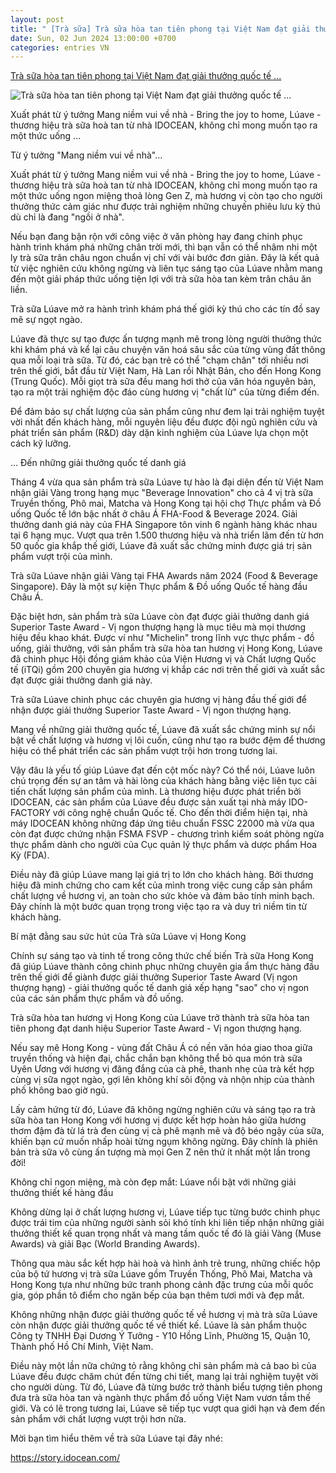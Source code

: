 ```yaml
---
layout: post
title: " [Trà sữa] Trà sữa hòa tan tiên phong tại Việt Nam đạt giải thưởng quốc tế ..."
date: Sun, 02 Jun 2024 13:00:00 +0700
categories: entries VN
---
```

[Trà sữa hòa tan tiên phong tại Việt Nam đạt giải thưởng quốc tế ...](https://kenh14.vn/tra-sua-hoa-tan-tien-phong-tai-viet-nam-dat-giai-thuong-quoc-te-chinh-phuc-thi-hieu-gen-z-20240602095959731.chn)

![Trà sữa hòa tan tiên phong tại Việt Nam đạt giải thưởng quốc tế ...](https://kenh14cdn.com/zoom/600_315/pr/2024/photo1717293841071-17172938412922138221248-63852919199840.jpg)

Xuất phát từ ý tưởng Mang niềm vui về nhà - Bring the joy to home, Lúave - thương hiệu trà sữa hoà tan từ nhà IDOCEAN, không chỉ mong muốn tạo ra một thức uống ...

Từ ý tưởng "Mang niềm vui về nhà"...



Xuất phát từ ý tưởng Mang niềm vui về nhà - Bring the joy to home, Lúave - thương hiệu trà sữa hoà tan từ nhà IDOCEAN, không chỉ mong muốn tạo ra một thức uống ngon miệng thoả lòng Gen Z, mà hương vị còn tạo cho người thưởng thức cảm giác như được trải nghiệm những chuyến phiêu lưu kỳ thú dù chỉ là đang "ngồi ở nhà".

Nếu bạn đang bận rộn với công việc ở văn phòng hay đang chinh phục hành trình khám phá những chân trời mới, thì bạn vẫn có thể nhâm nhi một ly trà sữa trân châu ngon chuẩn vị chỉ với vài bước đơn giản. Đây là kết quả từ việc nghiên cứu không ngừng và liên tục sáng tạo của Lúave nhằm mang đến một giải pháp thức uống tiện lợi với trà sữa hòa tan kèm trân châu ăn liền.

Trà sữa Lúave mở ra hành trình khám phá thế giới kỳ thú cho các tín đồ say mê sự ngọt ngào.

Lúave đã thực sự tạo được ấn tượng mạnh mẽ trong lòng người thưởng thức khi khám phá và kể lại câu chuyện văn hoá sâu sắc của từng vùng đất thông qua mỗi loại trà sữa. Từ đó, các bạn trẻ có thể "chạm chân" tới nhiều nơi trên thế giới, bắt đầu từ Việt Nam, Hà Lan rồi Nhật Bản, cho đến Hong Kong (Trung Quốc). Mỗi giọt trà sữa đều mang hơi thở của văn hóa nguyên bản, tạo ra một trải nghiệm độc đáo cùng hương vị "chất lừ" của từng điểm đến.

Để đảm bảo sự chất lượng của sản phẩm cũng như đem lại trải nghiệm tuyệt vời nhất đến khách hàng, mỗi nguyên liệu đều được đội ngũ nghiên cứu và phát triển sản phẩm (R&D) dày dặn kinh nghiệm của Lúave lựa chọn một cách kỹ lưỡng.

… Đến những giải thưởng quốc tế danh giá

Tháng 4 vừa qua sản phẩm trà sữa Lúave tự hào là đại diện đến từ Việt Nam nhận giải Vàng trong hạng mục "Beverage Innovation" cho cả 4 vị trà sữa Truyền thống, Phô mai, Matcha và Hong Kong tại hội chợ Thực phẩm và Đồ uống Quốc tế lớn bậc nhất ở châu Á FHA-Food & Beverage 2024. Giải thưởng danh giá này của FHA Singapore tôn vinh 6 ngành hàng khác nhau tại 6 hạng mục. Vượt qua trên 1.500 thương hiệu và nhà triển lãm đến từ hơn 50 quốc gia khắp thế giới, Lúave đã xuất sắc chứng minh được giá trị sản phẩm vượt trội của mình.

Trà sữa Lúave nhận giải Vàng tại FHA Awards năm 2024 (Food & Beverage Singapore). Đây là một sự kiện Thực phẩm & Đồ uống Quốc tế hàng đầu Châu Á.

Đặc biệt hơn, sản phẩm trà sữa Lúave còn đạt được giải thưởng danh giá Superior Taste Award - Vị ngon thượng hạng là mục tiêu mà mọi thương hiệu đều khao khát. Được ví như "Michelin" trong lĩnh vực thực phẩm - đồ uống, giải thưởng, với sản phẩm trà sữa hòa tan hương vị Hong Kong, Lúave đã chinh phục Hội đồng giám khảo của Viện Hương vị và Chất lượng Quốc tế (iTQi) gồm 200 chuyên gia hương vị khắp các nơi trên thế giới và xuất sắc đạt được giải thưởng danh giá này.

Trà sữa Lúave chinh phục các chuyên gia hương vị hàng đầu thế giới để nhận được giải thưởng Superior Taste Award - Vị ngon thượng hạng.

Mang về những giải thưởng quốc tế, Lúave đã xuất sắc chứng minh sự nổi bật về chất lượng và hương vị lôi cuốn, cũng như tạo ra bước đệm để thương hiệu có thể phát triển các sản phẩm vượt trội hơn trong tương lai.

Vậy đâu là yếu tố giúp Lúave đạt đến cột mốc này? Có thể nói, Lúave luôn chú trọng đến sự an tâm và hài lòng của khách hàng bằng việc liên tục cải tiến chất lượng sản phẩm của mình. Là thương hiệu được phát triển bởi IDOCEAN, các sản phẩm của Lúave đều được sản xuất tại nhà máy IDO-FACTORY với công nghệ chuẩn Quốc tế. Cho đến thời điểm hiện tại, nhà máy IDOCEAN không những đáp ứng tiêu chuẩn FSSC 22000 mà vừa qua còn đạt được chứng nhận FSMA FSVP - chương trình kiểm soát phòng ngừa thực phẩm dành cho người của Cục quản lý thực phẩm và dược phẩm Hoa Kỳ (FDA).

Điều này đã giúp Lúave mang lại giá trị to lớn cho khách hàng. Bởi thương hiệu đã minh chứng cho cam kết của mình trong việc cung cấp sản phẩm chất lượng về hương vị, an toàn cho sức khỏe và đảm bảo tính minh bạch. Đây chính là một bước quan trọng trong việc tạo ra và duy trì niềm tin từ khách hàng.

Bí mật đằng sau sức hút của Trà sữa Lúave vị Hong Kong

Chính sự sáng tạo và tinh tế trong công thức chế biến Trà sữa Hong Kong đã giúp Lúave thành công chinh phục những chuyên gia ẩm thực hàng đầu trên thế giới để giành được giải thưởng Superior Taste Award (Vị ngon thượng hạng) - giải thưởng quốc tế danh giá xếp hạng "sao" cho vị ngon của các sản phẩm thực phẩm và đồ uống.

Trà sữa hòa tan hương vị Hong Kong của Lúave trở thành trà sữa hòa tan tiên phong đạt danh hiệu Superior Taste Award - Vị ngon thượng hạng.

Nếu say mê Hong Kong - vùng đất Châu Á có nền văn hóa giao thoa giữa truyền thống và hiện đại, chắc chắn bạn không thể bỏ qua món trà sữa Uyên Ương với hương vị đăng đắng của cà phê, thanh nhẹ của trà kết hợp cùng vị sữa ngọt ngào, gợi lên không khí sôi động và nhộn nhịp của thành phố không bao giờ ngủ.



Lấy cảm hứng từ đó, Lúave đã không ngừng nghiên cứu và sáng tạo ra trà sữa hòa tan Hong Kong với hương vị được kết hợp hoàn hảo giữa hương thơm đậm đà từ lá trà đen cùng vị cà phê mạnh mẽ và độ béo ngậy của sữa, khiến bạn cứ muốn nhấp hoài từng ngụm không ngừng. Đây chính là phiên bản trà sữa vô cùng ấn tượng mà mọi Gen Z nên thử ít nhất một lần trong đời!

Không chỉ ngon miệng, mà còn đẹp mắt: Lúave nổi bật với những giải thưởng thiết kế hàng đầu

Không dừng lại ở chất lượng hương vị, Lúave tiếp tục từng bước chinh phục được trái tim của những người sành sỏi khó tính khi liên tiếp nhận những giải thưởng thiết kế quan trọng nhất và mang tầm quốc tế đó là giải Vàng (Muse Awards) và giải Bạc (World Branding Awards).

Thông qua màu sắc kết hợp hài hoà và hình ảnh trẻ trung, những chiếc hộp của bộ tứ hương vị trà sữa Lúave gồm Truyền Thống, Phô Mai, Matcha và Hong Kong tựa như những bức tranh phong cảnh đặc trưng của mỗi quốc gia, góp phần tô điểm cho ngăn bếp của bạn thêm tươi mới và đẹp mắt.

Không những nhận được giải thưởng quốc tế về hương vị mà trà sữa Lúave còn nhận được giải thưởng quốc tế về thiết kế. Lúave là sản phẩm thuộc Công ty TNHH Đại Dương Ý Tưởng - Y10 Hồng Lĩnh, Phường 15, Quận 10, Thành phố Hồ Chí Minh, Việt Nam.

Điều này một lần nữa chứng tỏ rằng không chỉ sản phẩm mà cả bao bì của Lúave đều được chăm chút đến từng chi tiết, mang lại trải nghiệm tuyệt vời cho người dùng. Từ đó, Lúave đã từng bước trở thành biểu tượng tiên phong đưa trà sữa hòa tan và ngành thực phẩm đồ uống Việt Nam vươn tầm thế giới. Và có lẽ trong tương lai, Lúave sẽ tiếp tục vượt qua giới hạn và đem đến sản phẩm với chất lượng vượt trội hơn nữa.

Mời bạn tìm hiểu thêm về trà sữa Lúave tại đây nhé:

https://story.idocean.com/

